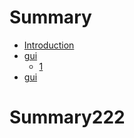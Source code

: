 # Summary

* [Introduction](README.md)
* [gui](Content/gui.md)
  * [1](Content/gui/1.md)
* [gui](gui.md)

# Summary222

